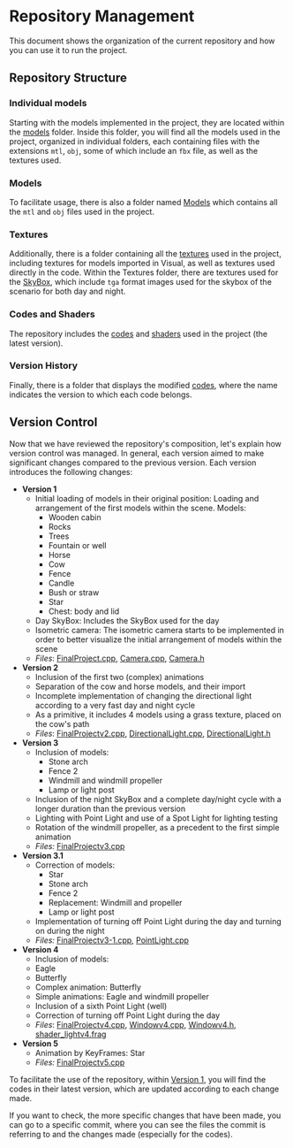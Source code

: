 # Repository Management

This document shows the organization of the current repository and how you can use it to run the project.

## Repository Structure
### Individual models
Starting with the models implemented in the project, they are located within the [models](/Modelos) folder. Inside this folder, you will find all the models
used in the project, organized in individual folders, each containing files with the extensions `mtl`, `obj`, some of which include an `fbx` file,
as well as the textures used.

### Models
To facilitate usage, there is also a folder named [Models](/Models) which contains all the `mtl` and `obj` files used in the project.

### Textures
Additionally, there is a folder containing all the [textures](Textures) used in the project, including textures for models imported in Visual,
as well as textures used directly in the code. Within the Textures folder, there are textures used for the [SkyBox](/Textures/Skybox), which
include `tga` format images used for the skybox of the scenario for both day and night.

### Codes and Shaders
The repository includes the [codes](/Version1) and [shaders](/Version1/shaders) used in the project (the latest version).

### Version History
Finally, there is a folder that displays the modified [codes](Versiones), where the name indicates the version to which each code belongs.

## Version Control
Now that we have reviewed the repository's composition, let's explain how version control was managed. In general, each version aimed to make significant
changes compared to the previous version. Each version introduces the following changes:

- **Version 1**
  - Initial loading of models in their original position: Loading and arrangement of the first models within the scene. Models:
    - Wooden cabin
    - Rocks
    - Trees
    - Fountain or well
    - Horse
    - Cow
    - Fence
    - Candle
    - Bush or straw
    - Star
    - Chest: body and lid
  - Day SkyBox: Includes the SkyBox used for the day
  - Isometric camera: The isometric camera starts to be implemented in order to better visualize the initial arrangement of models within the scene
  - *Files*: [FinalProject.cpp](/Versiones/FinalProject.cpp), [Camera.cpp](/Version1/Camera.cpp), [Camera.h](/Version1/Camera.h)
- **Version 2**
  - Inclusion of the first two (complex) animations
  - Separation of the cow and horse models, and their import
  - Incomplete implementation of changing the directional light according to a very fast day and night cycle
  - As a primitive, it includes 4 models using a grass texture, placed on the cow's path
  - *Files*: [FinalProjectv2.cpp](/Versiones/FinalProjectv2.cpp), [DirectionalLight.cpp](/Version1/DirectionalLight.cpp), [DirectionalLight.h](/Version1/DirectionalLight.h)
- **Version 3**
  - Inclusion of models:
    - Stone arch
    - Fence 2
    - Windmill and windmill propeller
    - Lamp or light post
  - Inclusion of the night SkyBox and a complete day/night cycle with a longer duration than the previous version
  - Lighting with Point Light and use of a Spot Light for lighting testing
  - Rotation of the windmill propeller, as a precedent to the first simple animation
  - *Files:* [FinalProjectv3.cpp](/Versiones/FinalProjectv3.cpp)
- **Version 3.1**
  - Correction of models:
    - Star
    - Stone arch
    - Fence 2
    - Replacement: Windmill and propeller
    - Lamp or light post
  - Implementation of turning off Point Light during the day and turning on during the night
  - *Files:* [FinalProjectv3-1.cpp](/Versiones/FinalProjectv3-1.cpp), [PointLight.cpp](/Versiones/PointLight.cpp)
- **Version 4**
  - Inclusion of models:
  - Eagle
  - Butterfly
  - Complex animation: Butterfly
  - Simple animations: Eagle and windmill propeller
  - Inclusion of a sixth Point Light (well)
  - Correction of turning off Point Light during the day
  - *Files*: [FinalProjectv4.cpp](/Versiones/FinalProjectv4.cpp), [Windowv4.cpp](/Versiones/Windowv4.cpp), [Windowv4.h](/Versiones/Windowv4.h), [shader_lightv4.frag](/Versiones/shader_lightv4.frag)
- **Version 5**
  - Animation by KeyFrames: Star
  - *Files:* [FinalProjectv5.cpp](/Versiones/FinalProjectv5.cpp)

To facilitate the use of the repository, within [Version 1](/Version1), you will find the codes in their latest version, which are updated
according to each change made.

If you want to check, the more specific changes that have been made, you can go to a specific commit, where you can see
the files the commit is referring to and the changes made (especially for the codes).


